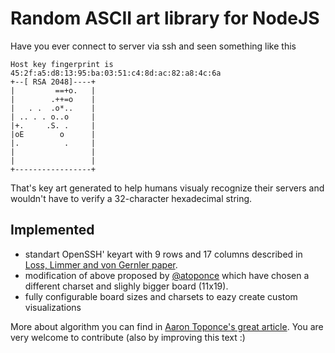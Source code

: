 ﻿# Random ASCII art library for NodeJS

Have you ever connect to server via ssh and seen something like this

```
Host key fingerprint is 45:2f:a5:d8:13:95:ba:03:51:c4:8d:ac:82:a8:4c:6a
+--[ RSA 2048]----+
|         ==+o.   |
|        .++=o    |
|   . .  .o*..    |
| .. . . o..o     |
|+.     .S. .     |
|oE        o      |
|.          .     |
|                 |
|                 |
+-----------------+
```

That's key art generated to help humans visualy recognize their servers and wouldn't have to verify a 32-character hexadecimal string.

Implemented
-----------
 * standart OpenSSH' keyart with 9 rows and 17 columns described in [Loss, Limmer and von Gernler paper](http://www.dirk-loss.de/sshvis/drunken_bishop.pdf).
 * modification of above proposed by [@atoponce](https://github.com/atoponce/keyart) which have chosen a different charset and slighly bigger board (11x19).
 * fully configurable board sizes and charsets to eazy create custom visualizations

More about algorithm you can find in [Aaron Toponce's great article](https://pthree.org/2013/05/30/openssh-keys-and-the-drunken-bishop/).
You are very welcome to contribute (also by improving this text :) 

